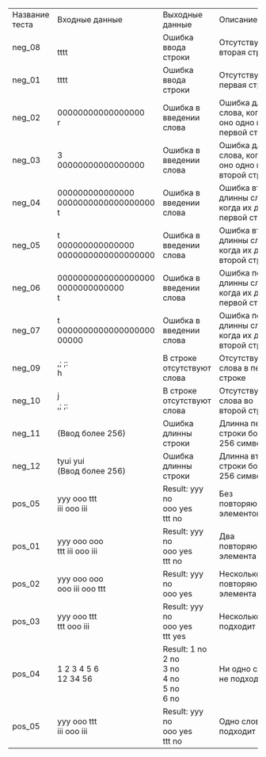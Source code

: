 | | | | | |
|-|-|-|-|-|
|Название теста|Входные данные |Выходные данные|Описание|Класс|
|neg_08|<br>tttt|Ошибка ввода строки|Отсутствует вторая строка|Отсутствует строка|
|neg_01| tttt|Ошибка ввода строки|Отсутствует первая строка| |
|neg_02|00000000000000000 <br>r|Ошибка в введении слова|Ошибка длинны слова, когда оно одно в первой строке|Ошибка введения слов|
|neg_03|3 <br>00000000000000000|Ошибка в введении слова|Ошибка длинны слова, когда оно одно во второй строке| |
|neg_04|000000000000000 0000000000000000000 <br>t|Ошибка в введении слова|Ошибка второй длинны слова, когда их два в первой строке| |
|neg_05|t <br>000000000000000 0000000000000000000|Ошибка в введении слова|Ошибка второй длинны слова, когда их два во второй строке| |
|neg_06|0000000000000000000 0000000000000 <br>t|Ошибка в введении слова|Ошибка первой длинны слова, когда их два в первой строке| |
|neg_07|t <br>0000000000000000000 00000|Ошибка в введении слова|Ошибка первой длинны слова, когда их два во второй строке| |
|neg_09|    ,;  ;: <br>h|В строке отсутствуют слова|Отсутствуют слова в первой строке|Отсутствие слов|
|neg_10|j<br>     ,;  ;:|В строке отсутствуют слова|Отсутствуют слова во второй строке| |
|neg_11|(Ввод более 256)|Ошибка длинны строки|Длинна первой строки более 256 символов|Ошибка длинн строк|
|neg_12|tyui yui<br> (Ввод более 256)|Ошибка длинны строки|Длинна второй строки более 256 символов| |
|pos_05|yyy ooo ttt<br> iii ooo iii|Result: yyy no<br> ooo yes<br> ttt no|Без повторяющихся элементов|Повторение слов в строке|
|pos_01|yyy ooo ooo<br> ttt iii ooo iii|Result: yyy no<br> ooo yes<br> ttt no|Два повторяющихся элемента| |
|pos_02|yyy ooo ooo<br> ooo iii ooo ttt|Result: yyy no<br> ooo yes|Несколько повторяющихся элемента| |
|pos_03|yyy ooo ttt<br> ttt ooo iii|Result: yyy no<br> ooo yes<br> ttt yes|Несколько слов подходит|Количество подходящих слов|
|pos_04|1 2 3 4 5 6<br> 12 34 56|Result: 1 no<br> 2 no<br> 3 no<br> 4 no<br> 5 no<br> 6 no|Ни одно слово не подходит| |
|pos_05|yyy ooo ttt<br> iii ooo iii|Result: yyy no<br> ooo yes<br> ttt no|Одно слово подходит| |